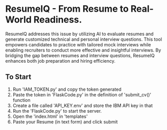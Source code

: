 # ResumeIQ - From Resume to Real-World Readiness.

 ResumeIQ addresses this issue by utilizing AI to evaluate resumes and generate customized technical and personal interview questions. This tool empowers candidates to practice with tailored mock interviews while enabling recruiters to conduct more effective and insightful interviews. By bridging the gap between resumes and interview questions, ResumeIQ enhances both job preparation and hiring efficiency.


## To Start
1. Run 'IAM_TOKEN.py' and copy the token generated
2. Paste the token in 'FlaskCode.py' in the definition of 'submit_cv()' function
3. Create a file called 'API_KEY.env' and store the IBM API key in that
4. Run the 'FlaskCode.py' to start the server.
5. Open the 'index.html' in 'templates'
6. Paste your Resume (in text form) and click submit